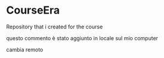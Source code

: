 # CourseEra
Repository that i created for the course 



questo commento è stato aggiunto in locale sul mio computer


cambia remoto
